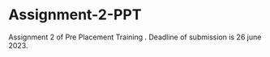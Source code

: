 # Assignment-2-PPT
Assignment 2 of Pre Placement Training . Deadline of submission is 26 june 2023.
